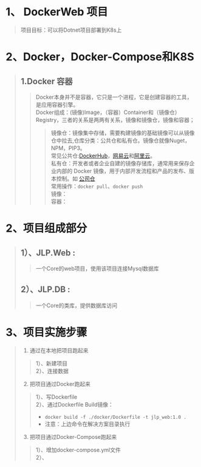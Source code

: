 # 1、 DockerWeb 项目  
> 项目目标：可以将Dotnet项目部署到K8s上  

# 2、Docker，Docker-Compose和K8S
> ##  1.Docker 容器
> >Docker本身并不是容器，它只是一个进程，它是创建容器的工具，是应用容器引擎。  
> >Docker组成：(镜像)Image，（容器）Container和（镜像仓）Registry，三者的关系是两两有关系，镜像和镜像仓，镜像和容器；  
> > >镜像仓：镜像集中存储，需要构建镜像的基础镜像可以从镜像仓中拉去,仓库分类：公共仓和私有仓。镜像仓就像Nuget，NPM，PIP3。  
> > >常见公共仓:[DockerHub](https://hub.docker.com)，[网易云](https://c.163yun.com/hub#/home)和[阿里云](https://developer.aliyun.com/mirror/)。  
> > >私有仓：开发者或者企业自建的镜像存储库，通常用来保存企业内部的 Docker 镜像，用于内部开发流程和产品的发布、版本控制。如 [公司仓](http://hub.tidebuy.net)  
> > >常用操作：`docker pull`、`docker push`  
> > >镜像：  
> > >容器：  

# 2、项目组成部分  
> ##  1）、JLP.Web : 
> > 一个Core的web项目，使用该项目连接Mysql数据库  
> ##  2）、JLP.DB : 
> > 一个Core的类库，提供数据库访问
# 3、项目实施步骤
> 1. 通过在本地把项目跑起来
> >1）、新建项目  
> >2）、连接数据
> 2. 把项目通过Docker跑起来
> >1）、写Dockerfile  
> >2）、通过Dockerfile Build镜像：
> > - `docker build -f ./docker/Dockerfile -t jlp_web:1.0 .`
> > - 注意：上边命令在解决方案目录执行
> 3. 把项目通过Docker-Compose跑起来
> >1）、增加docker-compose.yml文件  
> >2）、